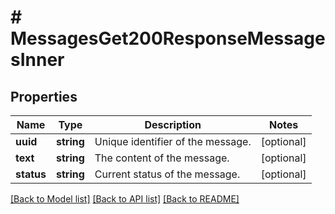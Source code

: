 # # MessagesGet200ResponseMessagesInner

## Properties

Name | Type | Description | Notes
------------ | ------------- | ------------- | -------------
**uuid** | **string** | Unique identifier of the message. | [optional]
**text** | **string** | The content of the message. | [optional]
**status** | **string** | Current status of the message. | [optional]

[[Back to Model list]](../../README.md#models) [[Back to API list]](../../README.md#endpoints) [[Back to README]](../../README.md)
